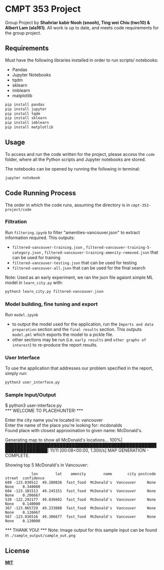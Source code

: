 # CMPT 353 Project

Group Project by **Shahriar kabir Nooh (snooh), Ting wei Chiu (twc10) & Albert Lam (ala161)**. All work is up to date, and meets code requirements for the group project.

## **Requirements**

Must have the following libraries installed in order to run scripts/ notebooks:
 - Pandas
 - Jupyter Notebooks
 - tqdm
 - sklearn
 - imblearn
 - matplotlib

```bash
pip install pandas
pip install jupyter
pip install tqdm
pip install sklearn
pip install imblearn
pip install matplotlib
```

## **Usage**

To access and run the code written for the project, please access the `code` folder, where all the Python scripts and Jupyter
notebooks are stored.

The notebooks can be opened by running the following in terminal:
```bash
jupyter notebook
```

## **Code Running Process**

The order in which the code runs, assuming the directory is in `cmpt-353-project/code`

### **Filtration**
Run `filtering.ipynb` to filter "amenities-vancouver.json" to extract information required. This outputs: 
 - `filtered-vancouver-training.json` , `filtered-vancouver-training-5-category.json` , `filtered-vancouver-training-amenity-removed.json` that can be used for training
 - `filtered-vancouver-testing.json` that can be used for testing
 - `filtered-vancouver-all.json` that can be used for the final search

Note: Used as an early experiment, we ran the json file agaisnt simple ML model in `learn_city.py` with:
```bash
python3 learn_city.py filtered-vancouver.json
```

### **Model building, fine tuning and export**
Run `model.ipynb`
 - to output the model used for the application, run the `Imports and data preparation` section and the `final results` section. This outputs `model.pkl` which exports the model to a pickle file.
 - other sections may be run (i.e. `early results` and `other graphs of interest`) to re-produce the report results.

### **User Interface**
To use the application that addresses our problem specified in the report, simply run:
```bash
python3 user_interface.py
```

### **Sample Input/Output**
$ python3 user-interface.py  
***	WELCOME TO PLACEHUNTER!	***

Enter the city name you're located in: vancouver  
Enter the name of the place you're looking for: mcdonalds  
Found place with closest approximation to given name: McDonald's.  

Generating map to show all McDonald's locations...
100%|████████████████████████████████████████████████████████████████| 11/11 [00:08<00:00,  1.30it/s]
MAP GENERATION - COMPLETE.

Showing top 5 McDonald's in Vancouver:

```
            lon        lat    amenity        name       city postcode street  confidence
689 -123.030512  49.280836  fast_food  McDonald's  Vancouver     None   None    0.340000
604 -123.101513  49.245151  fast_food  McDonald's  Vancouver     None   None    0.206667
539 -122.292177  49.036602  fast_food  McDonald's  Vancouver     None   None    0.140000
367 -123.065729  49.233088  fast_food  McDonald's  Vancouver     None   None    0.126667
567 -123.036516  49.306677  fast_food  McDonald's  Vancouver     None   None    0.120000
```

***	THANK YOU!	***
Note: Image output for this sample input can be found in `./sample_output/sample_out.png`


## **License**
[**MIT**](https://choosealicense.com/licenses/mit/)
